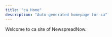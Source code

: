 ```yaml
---
title: "ca Home"
description: "Auto-generated homepage for ca"
---
```

Welcome to ca site of NewspreadNow.
